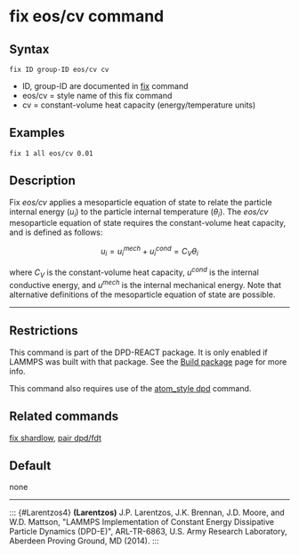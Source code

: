 # fix eos/cv command

## Syntax

    fix ID group-ID eos/cv cv

-   ID, group-ID are documented in [fix](fix) command
-   eos/cv = style name of this fix command
-   cv = constant-volume heat capacity (energy/temperature units)

## Examples

``` LAMMPS
fix 1 all eos/cv 0.01
```

## Description

Fix *eos/cv* applies a mesoparticle equation of state to relate the
particle internal energy ($u_i$) to the particle internal temperature
($\theta_i$). The *eos/cv* mesoparticle equation of state requires the
constant-volume heat capacity, and is defined as follows:

$$u_{i} = u^{mech}_{i} + u^{cond}_{i} = C_{V} \theta_{i}$$

where $C_V$ is the constant-volume heat capacity, $u^{cond}$ is the
internal conductive energy, and $u^{mech}$ is the internal mechanical
energy. Note that alternative definitions of the mesoparticle equation
of state are possible.

------------------------------------------------------------------------

## Restrictions

This command is part of the DPD-REACT package. It is only enabled if
LAMMPS was built with that package. See the [Build
package](Build_package) page for more info.

This command also requires use of the [atom_style dpd](atom_style)
command.

## Related commands

[fix shardlow](fix_shardlow), [pair dpd/fdt](pair_dpd_fdt)

## Default

none

------------------------------------------------------------------------

::: {#Larentzos4}
**(Larentzos)** J.P. Larentzos, J.K. Brennan, J.D. Moore, and W.D.
Mattson, \"LAMMPS Implementation of Constant Energy Dissipative Particle
Dynamics (DPD-E)\", ARL-TR-6863, U.S. Army Research Laboratory, Aberdeen
Proving Ground, MD (2014).
:::

